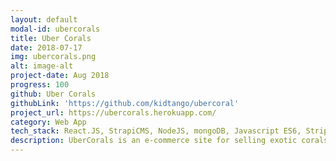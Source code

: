 ```yaml
---
layout: default
modal-id: ubercorals
title: Uber Corals
date: 2018-07-17
img: ubercorals.png
alt: image-alt
project-date: Aug 2018
progress: 100
github: Uber Corals
githubLink: 'https://github.com/kidtango/ubercoral'
project_url: https://ubercorals.herokuapp.com/
category: Web App
tech_stack: React.JS, StrapiCMS, NodeJS, mongoDB, Javascript ES6, Stripe, Gestalt CSS
description: UberCorals is an e-commerce site for selling exotic corals and fish. My objective with this project is to learn and discover possible tools for developing small e-commerce web apps. My goal is to create an affordable e-commmerce solution for small business owners that are interested in reaching more clients through the online market. <br><br>The backend is powered by a content management system(CMS) called Strapi. <strong><a href="https://strapi.io/">Strapi.io</a></strong> is a modern headless CMS based on Node.JS. The CMS allows the site owner to create, update, and delete contents without relying on a technical expert that maybe cost prohabitive to retain on payroll. It also provides a nice GUI for inventory management. Overall, I've learned a great deal about Strapi and the power of modern headless CMS. I look forward to creating real world solutions with this amazing tool.
---
```

